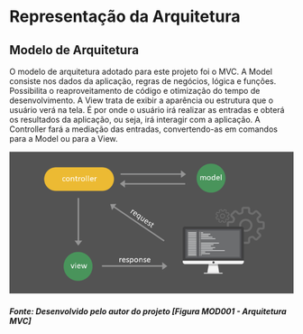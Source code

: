 # Representação da Arquitetura

## Modelo de Arquitetura

O modelo de arquitetura adotado para este projeto foi o MVC.
A Model consiste nos dados da aplicação, regras de negócios, lógica e funções. Possibilita o reaproveitamento de código e otimização do tempo de desenvolvimento.
A View trata de exibir a aparência ou estrutura que o usuário verá na tela. É por onde o usuário irá realizar as entradas e obterá os resultados da aplicação, ou seja, irá interagir com a aplicação.
A Controller fará a mediação das entradas, convertendo-as em comandos para a Model ou para a View.

![Preview](/images/architecture-model/architecture-model-01.png?raw=true "Figura MOD001 - Arquitetura MVC")
<h5>Fonte: Desenvolvido pelo autor do projeto [Figura MOD001 - Arquitetura MVC]</h5>
